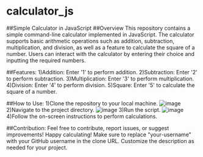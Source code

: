 # calculator_js
##Simple Calculator in JavaScript
##Overview
This repository contains a simple command-line calculator implemented in JavaScript. The calculator supports basic arithmetic operations such as addition, subtraction, multiplication, and division, as well as a feature to calculate the square of a number. Users can interact with the calculator by entering their choice and inputting the required numbers.

##Features:
1)Addition: Enter '1' to perform addition.
2)Subtraction: Enter '2' to perform subtraction.
3)Multiplication: Enter '3' to perform multiplication.
4)Division: Enter '4' to perform division.
5)Square: Enter '5' to calculate the square of a number.

##How to Use:
1)Clone the repository to your local machine.
![image](https://github.com/NikhilNair07/calculator_js/assets/143101542/627207fb-d652-41e8-89bf-aff8ee505505)
2)Navigate to the project directory.
![image](https://github.com/NikhilNair07/calculator_js/assets/143101542/8e3d8a82-8448-4fb5-9b3d-a912478c5ee6)
3)Run the script.
![image](https://github.com/NikhilNair07/calculator_js/assets/143101542/c2216c38-5ddc-46f6-b386-8109f52dab25)
4)Follow the on-screen instructions to perform calculations.

##Contribution:
Feel free to contribute, report issues, or suggest improvements! Happy calculating!
Make sure to replace "your-username" with your GitHub username in the clone URL. Customize the description as needed for your project.






